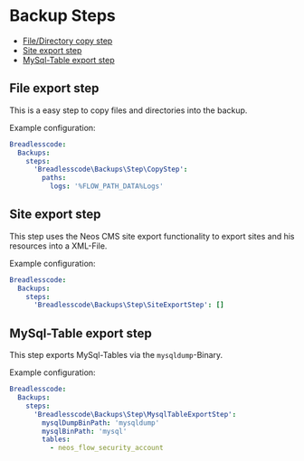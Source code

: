 # Backup Steps

* [File/Directory copy step](#file-directory-copy-step)
* [Site export step](#site-export-step)
* [MySql-Table export step](#mysql-table-export-step)


## File export step
This is a easy step to copy files and directories into the backup.

Example configuration:
```yaml
Breadlesscode:
  Backups:
    steps:
      'Breadlesscode\Backups\Step\CopyStep':
        paths:
          logs: '%FLOW_PATH_DATA%Logs'
```

## Site export step
This step uses the Neos CMS site export functionality to export sites and his resources 
into a XML-File.

Example configuration:
```yaml
Breadlesscode:
  Backups:
    steps:
      'Breadlesscode\Backups\Step\SiteExportStep': []
```

## MySql-Table export step

This step exports MySql-Tables via the `mysqldump`-Binary.

Example configuration:
```yaml
Breadlesscode:
  Backups:
    steps:
      'Breadlesscode\Backups\Step\MysqlTableExportStep':
        mysqlDumpBinPath: 'mysqldump'
        mysqlBinPath: 'mysql'
        tables:
          - neos_flow_security_account
```

